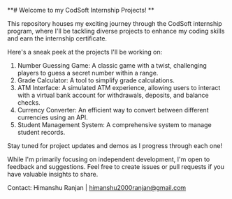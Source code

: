 **# Welcome to my CodSoft Internship Projects! **

This repository houses my exciting journey through the CodSoft internship program, where I'll be tackling diverse projects to enhance my coding skills and earn the internship certificate.

Here's a sneak peek at the projects I'll be working on:

1. Number Guessing Game: A classic game with a twist, challenging players to guess a secret number within a range.
2. Grade Calculator: A tool to simplify grade calculations.
3. ATM Interface: A simulated ATM experience, allowing users to interact with a virtual bank account for withdrawals, deposits, and balance checks.
4. Currency Converter: An efficient way to convert between different currencies using an API.
5. Student Management System: A comprehensive system to manage student records.
   
Stay tuned for project updates and demos as I progress through each one!

While I'm primarily focusing on independent development, I'm open to feedback and suggestions. Feel free to create issues or pull requests if you have valuable insights to share.

Contact:
Himanshu Ranjan | himanshu2000ranjan@gmail.com
